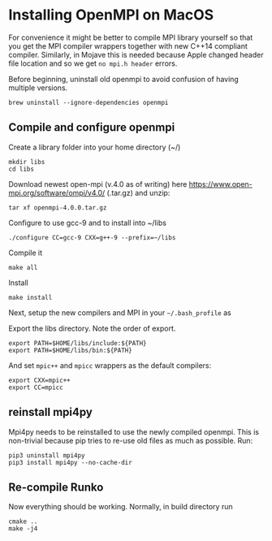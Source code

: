 # Installing OpenMPI on MacOS

For convenience it might be better to compile MPI library yourself so that you get the MPI compiler wrappers together with new C++14 compliant compiler. Similarly, in Mojave this is needed because Apple changed header file location and so we get `no mpi.h header` errors.

Before beginning, uninstall old openmpi to avoid confusion of having multiple versions.
```
brew uninstall --ignore-dependencies openmpi
```

## Compile and configure openmpi

Create a library folder into your home directory (~/) 
```
mkdir libs
cd libs
```

Download newest open-mpi (v.4.0 as of writing) here https://www.open-mpi.org/software/ompi/v4.0/ (.tar.gz) and unzip:
```
tar xf openmpi-4.0.0.tar.gz
```

Configure to use gcc-9 and to install into ~/libs
```
./configure CC=gcc-9 CXX=g++-9 --prefix=~/libs
```

Compile it
```
make all
```

Install
```
make install
```

Next, setup the new compilers and MPI in your `~/.bash_profile` as

Export the libs directory. Note the order of export.
```
export PATH=$HOME/libs/include:${PATH}
export PATH=$HOME/libs/bin:${PATH}
```

And set `mpic++` and `mpicc` wrappers as the default compilers:
```
export CXX=mpic++
export CC=mpicc
```


## reinstall mpi4py

Mpi4py needs to be reinstalled to use the newly compiled openmpi. This is non-trivial because pip tries to re-use old files as much as possible. Run:
```
pip3 uninstall mpi4py
pip3 install mpi4py --no-cache-dir
```

## Re-compile Runko

Now everything should be working. Normally, in build directory run
```
cmake ..
make -j4
```


